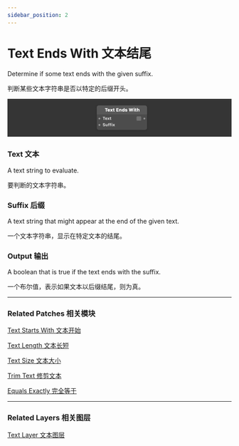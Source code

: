 ```yaml
---
sidebar_position: 2
---
```


# Text Ends With 文本结尾

Determine if some text ends with the given suffix.

判断某些文本字符串是否以特定的后缀开头。

![Image](./../../../static/img/docs/Text/text-ends-with.png)

### Text 文本

A text string to evaluate.

要判断的文本字符串。

### Suffix 后缀

A text string that might appear at the end of the given text.

一个文本字符串，显示在特定文本的结尾。

### Output 输出

A boolean that is true if the text ends with the suffix.

一个布尔值，表示如果文本以后缀结尾，则为真。

------

### Related Patches 相关模块

[Text Starts With 文本开始](./Text%20Starts%20With.md)

[Text Length 文本长短](./Text%20Length.md)

[Text Size 文本大小](./Text%20Size.md)

[Trim Text 修剪文本](./Trim%20Text.md)

[Equals Exactly 完全等于](./../Logic/Equals%20Exactly.md)

------

### Related Layers 相关图层

[Text Layer 文本图层](./../Layer/Text%20Layer.md)

